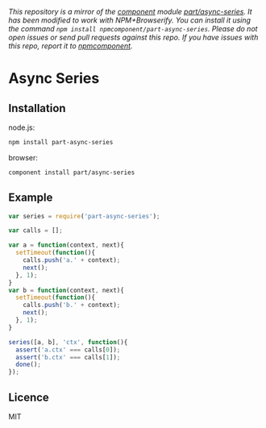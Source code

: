 *This repository is a mirror of the [component](http://component.io) module [part/async-series](http://github.com/part/async-series). It has been modified to work with NPM+Browserify. You can install it using the command `npm install npmcomponent/part-async-series`. Please do not open issues or send pull requests against this repo. If you have issues with this repo, report it to [npmcomponent](https://github.com/airportyh/npmcomponent).*
# Async Series

## Installation

node.js:

```bash
npm install part-async-series
```

browser:

```bash
component install part/async-series
```

## Example

```js
var series = require('part-async-series');

var calls = [];

var a = function(context, next){
  setTimeout(function(){
    calls.push('a.' + context);
    next();
  }, 1);
}
var b = function(context, next){
  setTimeout(function(){
    calls.push('b.' + context);
    next();
  }, 1);
}

series([a, b], 'ctx', function(){
  assert('a.ctx' === calls[0]);
  assert('b.ctx' === calls[1]);
  done();
});
```

## Licence

MIT